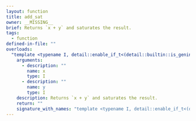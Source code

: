 ```yaml
---
layout: function
title: add_sat
owner: __MISSING__
brief: Returns `x + y` and saturates the result.
tags:
  - function
defined-in-file: ""
overloads:
  "template <typename I, detail::enable_if_t<(detail::builtin::is_geninteger<I>::value), int> >\nI add_sat(I, I)":
    arguments:
      - description: ""
        name: x
        type: I
      - description: ""
        name: y
        type: I
    description: Returns `x + y` and saturates the result.
    return: ""
    signature_with_names: "template <typename I, detail::enable_if_t<(detail::builtin::is_geninteger<I>::value), int> >\nI add_sat(I x, I y)"
---
```

